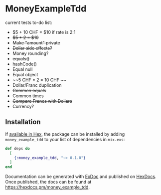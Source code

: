 # MoneyExampleTdd

current tests to-do list:
- $5 + 10 CHF = $10 if rate is 2:1
- ~~$5 * 2 = $10~~
- ~~Make "amount" private~~
- ~~Dollar side effects?~~
- Money rounding?
- ~~equals()~~
- hashCode()
- Equal null
- Equal object
- ~~5 CHF * 2 = 10 CHF ~~
- Dollar/Franc duplication
- ~~Common equals~~
- Common times
- ~~Compare Francs with Dollars~~
- Currency?

## Installation

If [available in Hex](https://hex.pm/docs/publish), the package can be installed
by adding `money_example_tdd` to your list of dependencies in `mix.exs`:

```elixir
def deps do
  [
    {:money_example_tdd, "~> 0.1.0"}
  ]
end
```

Documentation can be generated with [ExDoc](https://github.com/elixir-lang/ex_doc)
and published on [HexDocs](https://hexdocs.pm). Once published, the docs can
be found at <https://hexdocs.pm/money_example_tdd>.
